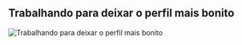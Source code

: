 ## Trabalhando para deixar o perfil mais bonito

![Trabalhando para deixar o perfil mais bonito](https://miro.medium.com/max/1400/1*pVxCmIW9kV28plnkC9mpMA.jpeg)

<!--
**JeyZBreno/JeyZBreno** is a ✨ _special_ ✨ repository because its `README.md` (this file) appears on your GitHub profile.

Here are some ideas to get you started:

- 🔭 I’m currently working on ...
- 🌱 I’m currently learning ...
- 👯 I’m looking to collaborate on ...
- 🤔 I’m looking for help with ...
- 💬 Ask me about ...
- 📫 How to reach me: ...
- 😄 Pronouns: ...
- ⚡ Fun fact: ...
-->
